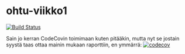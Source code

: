 # ohtu-viikko1

[![Build Status](https://travis-ci.org/annapiir/ohtu-viikko1.svg?branch=master)](https://travis-ci.org/annapiir/ohtu-viikko1)

Sain jo kerran CodeCovin toimimaan kuten pitääkin, mutta nyt se jostain syystä taas ottaa mainin mukaan raporttiin, en ymmärrä:
[![codecov](https://codecov.io/gh/annapiir/ohtu-viikko1/branch/master/graph/badge.svg)](https://codecov.io/gh/annapiir/ohtu-viikko1)


